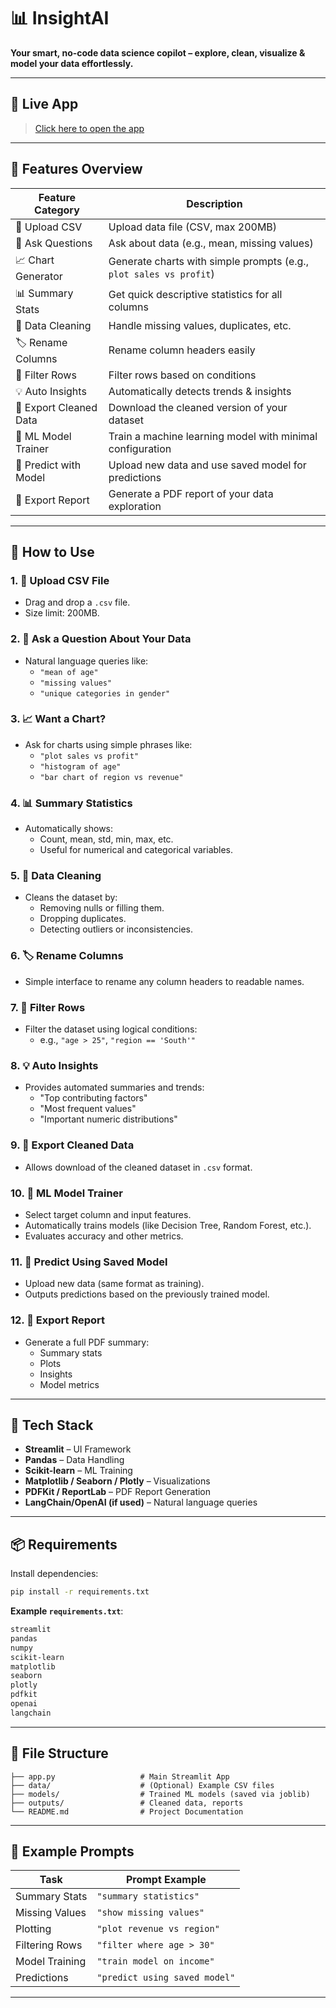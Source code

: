 
# 📊 InsightAI

**Your smart, no-code data science copilot – explore, clean, visualize & model your data effortlessly.**

---

## 🔗 Live App

> [Click here to open the app](https://insightai-j9mmsuah5apurrkmlappcgu.streamlit.app)

---

## 📁 Features Overview

| Feature Category      | Description                                                                 |
|-----------------------|-----------------------------------------------------------------------------|
| 📂 Upload CSV         | Upload data file (CSV, max 200MB)                                           |
| 💬 Ask Questions      | Ask about data (e.g., mean, missing values)                                 |
| 📈 Chart Generator    | Generate charts with simple prompts (e.g., `plot sales vs profit`)          |
| 📊 Summary Stats      | Get quick descriptive statistics for all columns                            |
| 🧼 Data Cleaning      | Handle missing values, duplicates, etc.                                     |
| 🏷️ Rename Columns     | Rename column headers easily                                                 |
| 🧪 Filter Rows        | Filter rows based on conditions                                              |
| 💡 Auto Insights      | Automatically detects trends & insights                                     |
| 💾 Export Cleaned Data| Download the cleaned version of your dataset                                |
| 🤖 ML Model Trainer   | Train a machine learning model with minimal configuration                   |
| 📡 Predict with Model | Upload new data and use saved model for predictions                         |
| 📝 Export Report      | Generate a PDF report of your data exploration                              |

---

## 🚀 How to Use

### 1. 📂 Upload CSV File

- Drag and drop a `.csv` file.
- Size limit: 200MB.

### 2. 💬 Ask a Question About Your Data

- Natural language queries like:
  - `"mean of age"`
  - `"missing values"`
  - `"unique categories in gender"`

### 3. 📈 Want a Chart?

- Ask for charts using simple phrases like:
  - `"plot sales vs profit"`
  - `"histogram of age"`
  - `"bar chart of region vs revenue"`

### 4. 📊 Summary Statistics

- Automatically shows:
  - Count, mean, std, min, max, etc.
  - Useful for numerical and categorical variables.

### 5. 🧼 Data Cleaning

- Cleans the dataset by:
  - Removing nulls or filling them.
  - Dropping duplicates.
  - Detecting outliers or inconsistencies.

### 6. 🏷️ Rename Columns

- Simple interface to rename any column headers to readable names.

### 7. 🧪 Filter Rows

- Filter the dataset using logical conditions:
  - e.g., `"age > 25"`, `"region == 'South'"`

### 8. 💡 Auto Insights

- Provides automated summaries and trends:
  - "Top contributing factors"
  - "Most frequent values"
  - "Important numeric distributions"

### 9. 💾 Export Cleaned Data

- Allows download of the cleaned dataset in `.csv` format.

### 10. 🤖 ML Model Trainer

- Select target column and input features.
- Automatically trains models (like Decision Tree, Random Forest, etc.).
- Evaluates accuracy and other metrics.

### 11. 📡 Predict Using Saved Model 

- Upload new data (same format as training).
- Outputs predictions based on the previously trained model.

### 12. 📝 Export Report

- Generate a full PDF summary:
  - Summary stats
  - Plots
  - Insights
  - Model metrics

---

## 🧱 Tech Stack

- **Streamlit** – UI Framework
- **Pandas** – Data Handling
- **Scikit-learn** – ML Training
- **Matplotlib / Seaborn / Plotly** – Visualizations
- **PDFKit / ReportLab** – PDF Report Generation
- **LangChain/OpenAI (if used)** – Natural language queries

---

## 📦 Requirements

Install dependencies:

```bash
pip install -r requirements.txt
```

**Example `requirements.txt`**:

```txt
streamlit
pandas
numpy
scikit-learn
matplotlib
seaborn
plotly
pdfkit
openai
langchain
```

---

## 📂 File Structure

```plaintext
├── app.py                   # Main Streamlit App
├── data/                    # (Optional) Example CSV files
├── models/                  # Trained ML models (saved via joblib)
├── outputs/                 # Cleaned data, reports
└── README.md                # Project Documentation
```

---

## 🧠 Example Prompts

| Task                 | Prompt Example                |
|----------------------|-------------------------------|
| Summary Stats        | `"summary statistics"`         |
| Missing Values       | `"show missing values"`        |
| Plotting             | `"plot revenue vs region"`     |
| Filtering Rows       | `"filter where age > 30"`      |
| Model Training       | `"train model on income"`      |
| Predictions          | `"predict using saved model"`  |

---
